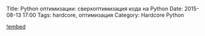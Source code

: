 Title: Python оптимизации: сверхоптимизация кода на Python
Date: 2015-08-13 17:00
Tags: hardcore, оптимизация
Category: Hardcore Python

[!embed](http://www.youtube.com/watch?v=K3qL3NqZDcE)
